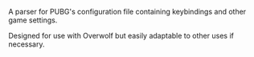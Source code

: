 A parser for PUBG's configuration file containing keybindings and other game settings.

Designed for use with Overwolf but easily adaptable to other uses if necessary.
